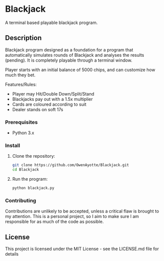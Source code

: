 # Blackjack

A terminal based playable blackjack program.

## Description

 Blackjack program designed as a foundation for a program that automatically simulates rounds of Blackjack and analyses the results (pending). It is completely playable through a terminal window.

Player starts with an initial balance of 5000 chips, and can customize how much they bet. 

Features/Rules:

 - Player may Hit/Double Down/Split/Stand
 - Blackjacks pay out with a 1.5x multiplier
 - Cards are coloured according to suit
 - Dealer stands on soft 17s


### Prerequisites

- Python 3.x  

### Install

1. Clone the repository:

    ```bash
    git clone https://github.com/OwenAyotte/Blackjack.git
    cd Blackjack
    ```

2. Run the program:

    ```bash
    python blackjack.py
    ```

### Contributing

Contributions are unlikely to be accepted, unless a critical flaw is brought to my attention. This is a personal project, so I aim to make sure I am responsible for as much of the code as possible.

## License

This project is licensed under the MIT License - see the LICENSE.md file for details
